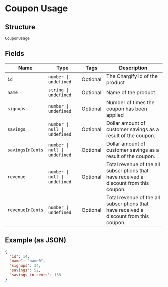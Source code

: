 
# Coupon Usage

## Structure

`CouponUsage`

## Fields

| Name | Type | Tags | Description |
|  --- | --- | --- | --- |
| `id` | `number \| undefined` | Optional | The Chargify id of the product |
| `name` | `string \| undefined` | Optional | Name of the product |
| `signups` | `number \| undefined` | Optional | Number of times the coupon has been applied |
| `savings` | `number \| null \| undefined` | Optional | Dollar amount of customer savings as a result of the coupon. |
| `savingsInCents` | `number \| null \| undefined` | Optional | Dollar amount of customer savings as a result of the coupon. |
| `revenue` | `number \| null \| undefined` | Optional | Total revenue of the all subscriptions that have received a discount from this coupon. |
| `revenueInCents` | `number \| undefined` | Optional | Total revenue of the all subscriptions that have received a discount from this coupon. |

## Example (as JSON)

```json
{
  "id": 14,
  "name": "name0",
  "signups": 34,
  "savings": 52,
  "savings_in_cents": 138
}
```

